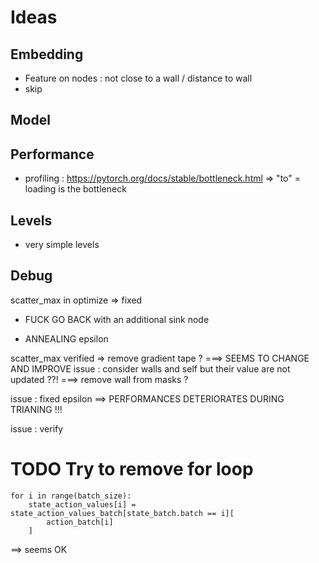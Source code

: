 # Ideas


## Embedding

- Feature on nodes : not close to a wall / distance to wall
- skip

## Model

## Performance

- profiling : https://pytorch.org/docs/stable/bottleneck.html
=> "to" = loading is the bottleneck

## Levels

- very simple levels

## Debug

scatter_max in optimize => fixed

- FUCK GO BACK with an additional sink node

- ANNEALING epsilon


scatter_max verified => remove gradient tape ? ===> SEEMS TO CHANGE AND IMPROVE
issue : consider walls and self but their value are not updated ??!
===> remove wall from masks ?

issue : fixed epsilon ==> PERFORMANCES DETERIORATES DURING TRIANING !!!


issue : verify
# TODO Try to remove for loop
    for i in range(batch_size):
        state_action_values[i] = state_action_values_batch[state_batch.batch == i][
            action_batch[i]
        ]
==> seems OK


